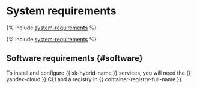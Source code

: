 # System requirements

{% include [system-requirements](../../_includes/speechkit/system-requirements.md) %}

{% include [system-requirements](../../_includes/speechkit/system-requirements-gpu.md) %}

## Software requirements {#software}

To install and configure {{ sk-hybrid-name }} services, you will need the {{ yandex-cloud }} CLI and a registry in {{ container-registry-full-name }}.